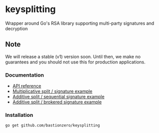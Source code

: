 # keysplitting
Wrapper around Go's RSA library supporting multi-party signatures and decryption

## Note

We will release a stable (v1) version soon. Until then, we make no guarantees and you should not use this for production applications.

### Documentation
  - [API reference](https://pkg.go.dev/github.com/bastionzero/keysplitting#section-documentation)
  - [Multiplicative split / signature example](https://github.com/bastionzero/keysplitting/blob/master/examples/multiplicative.go)
  - [Additive split / sequential signature example](https://github.com/bastionzero/keysplitting/blob/master/examples/additive_sequential.go)
  - [Additive split / brokered signature example](https://github.com/bastionzero/keysplitting/blob/master/examples/additive_broker.go)

### Installation

    go get github.com/bastionzero/keysplitting